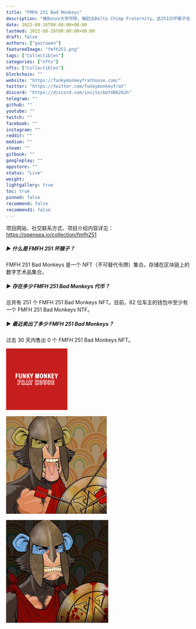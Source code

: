 ```yaml
---
title: "FMFH 251 Bad Monkeys"
description: "被Bonzo大学开除，被赶出Delta Chimp Fraternity，这251只坏猴子在世界上到处乱窜。不要做一只坏猴子。"
date: 2022-08-26T00:00:00+08:00
lastmod: 2022-08-26T00:00:00+08:00
draft: false
authors: ["guiruwen"]
featuredImage: "fmfh251.png"
tags: ["Collectibles"]
categories: ["nfts"]
nfts: ["Collectibles"]
blockchain: ""
website: "https://funkymonkeyfrathouse.com/"
twitter: "https://twitter.com/funkymonkeyfrat"
discord: "https://discord.com/invite/bUYXB6262h"
telegram: ""
github: ""
youtube: ""
twitch: ""
facebook: ""
instagram: ""
reddit: ""
medium: ""
steam: ""
gitbook: ""
googleplay: ""
appstore: ""
status: "Live"
weight: 
lightgallery: true
toc: true
pinned: false
recommend: false
recommend1: false
---
```

项目网站、社交联系方式、项目介绍内容详见：https://opensea.io/collection/fmfh251

 

##### ▶ 什么是 FMFH 251 坏猴子？

FMFH 251 Bad Monkeys 是一个 NFT（不可替代令牌）集合。存储在区块链上的数字艺术品集合。

##### ▶ 存在多少 FMFH 251 Bad Monkeys 代币？

总共有 251 个 FMFH 251 Bad Monkeys NFT。目前，82 位车主的钱包中至少有一个 FMFH 251 Bad Monkeys NTF。

##### ▶ 最近卖出了多少 FMFH 251 Bad Monkeys？

过去 30 天内售出 0 个 FMFH 251 Bad Monkeys NFT。





![nft](01.png)



![nft](02.png)



![nft](03.png)

